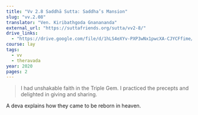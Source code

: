 ```yaml
---
title: "Vv 2.8 Saddhā Sutta: Saddha’s Mansion"
slug: "vv.2.08"
translator: "Ven. Kiribathgoda Gnanananda"
external_url: "https://suttafriends.org/sutta/vv2-8/"
drive_links:
  - "https://drive.google.com/file/d/1hLS4eXYv-PXP3wNx1pwcXA-CJYCFfime/view?usp=drivesdk"
course: lay
tags:
  - vv
  - theravada
year: 2020
pages: 2
---
```


> I had unshakable faith in the Triple Gem. I practiced the precepts and delighted in giving and sharing.

A deva explains how they came to be reborn in heaven.
